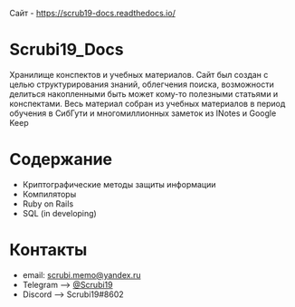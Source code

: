 Сайт - https://scrub19-docs.readthedocs.io/

# Scrubi19_Docs

Хранилище конспектов и учебных материалов. Сайт был создан с целью структурирования знаний, облегчения поиска, возможности делиться накопленными быть может кому-то полезными статьями и конспектами. Весь материал собран из учебных материалов в период обучения в СибГути и многомиллионных заметок из INotes и Google Keep

# Содержание

* Криптографические методы защиты информации
* Компиляторы
* Ruby on Rails
* SQL (in developing)

# Контакты

* email: scrubi.memo@yandex.ru
* Telegram --> [@Scrubi19](https://t.me/Scrubi19/)
* Discord  --> Scrubi19#8602
